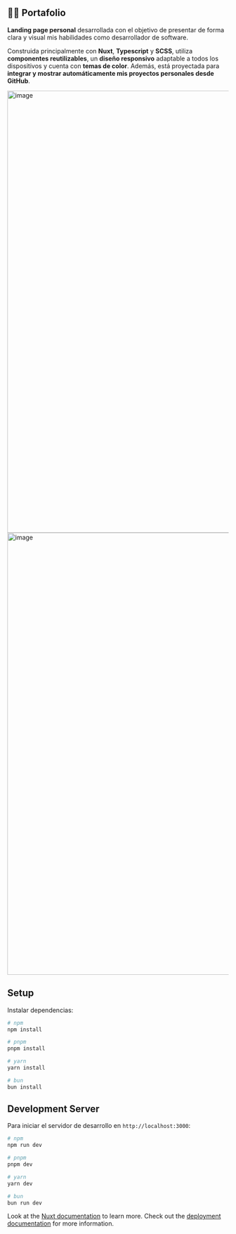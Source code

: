 ## 🧑‍💻 Portafolio

**Landing page personal** desarrollada con el objetivo de presentar de forma clara y visual mis habilidades como desarrollador de software. 

Construida principalmente con **Nuxt**, **Typescript** y **SCSS**, utiliza **componentes reutilizables**, un **diseño responsivo** adaptable a todos los dispositivos y cuenta con **temas de color**. Además, está proyectada para **integrar y mostrar automáticamente mis proyectos personales desde GitHub**. 

<img width="1878" height="1007" alt="image" src="https://github.com/user-attachments/assets/d9b507fa-96c1-4adc-a176-f6967a33d56c" />
<img width="1878" height="1007" alt="image" src="https://github.com/user-attachments/assets/33c3be44-9f27-4311-a56f-fcf3c5f0e7f7" />


## Setup

Instalar dependencias:

```bash
# npm
npm install

# pnpm
pnpm install

# yarn
yarn install

# bun
bun install
```

## Development Server

Para iniciar el servidor de desarrollo en `http://localhost:3000`:

```bash
# npm
npm run dev

# pnpm
pnpm dev

# yarn
yarn dev

# bun
bun run dev
```
Look at the [Nuxt documentation](https://nuxt.com/docs/getting-started/introduction) to learn more.
Check out the [deployment documentation](https://nuxt.com/docs/getting-started/deployment) for more information.
